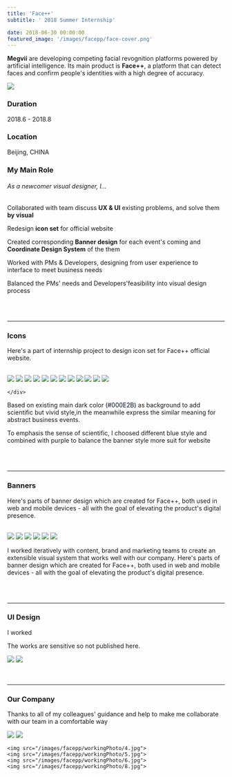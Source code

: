 ```yaml
---
title: 'Face++'
subtitle: ' 2018 Summer Internship'

date: 2018-06-30 00:00:00
featured_image: '/images/facepp/face-cover.png'
---
```


<p class="intro-text"> 

<b>Megvii</b> are developing competing facial revognition platforms powered by artificial intelligence. Its main product is <b>Face++</b>, a platform that can detect faces and confirm people's identities with a high degree of accuracy. </p>

![](/images/facepp/facecover.png)

###  **Duration** 
2018.6 - 2018.8

###  **Location** 
Beijing, CHINA

###  **My Main Role**  
###### As a newcomer visual designer, I...
Collaborated with team discuss **UX & UI** existing problems, and solve them **by visual**

Redesign **icon set** for official website

Created corresponding **Banner design** for each event's coming and **Coordinate Design System** of the them

Worked with PMs & Developers, designing from user experience to interface to meet business needs

Balanced the PMs' needs and Developers'feasibility into visual design process 

<br>
<br>

---

### Icons 

Here's a part of internship project to design icon set for Face++ official website.

<br>
<div class="gallery" data-columns="3">
	<img src="/images/facepp/icon/icon1.png">
   <img src="/images/facepp/icon/icon2.png">
   	<img src="/images/facepp/icon/icon3.png">
   	<img src="/images/facepp/icon/icon4.png">
   	<img src="/images/facepp/icon/icon5.png">
   	<img src="/images/facepp/icon/icon6.png">
   	<img src="/images/facepp/icon/icon7.png">
   	<img src="/images/facepp/icon/icon8.png">
   	<img src="/images/facepp/icon/icon9.png">
   	<img src="/images/facepp/icon/icon10.png"> 	<img src="/images/facepp/icon/icon11.png">
   	<img src="/images/facepp/icon/icon12.png">
   			
	</div>

Based on existing main dark color <span style="color:#000E2B">(#000E2B)</span> as background to add scientific but vivid style,in the meanwhile express the similar meaning for abstract business events.

To emphasis the sense of scientific, I choosed different blue style and combined with purple to balance the banner style more suit for website


<br>
<br>

---

### Banners 

Here's parts of banner design which are created for Face++, both used in web and mobile devices - all with the goal of elevating the product's digital presence.

<br>
<div class="gallery" data-columns="3">
	<img src="/images/facepp/1quick-guide.png">
	<img src="/images/facepp/2face-detection.png">
	<img src="/images/facepp/3face-merging.png">
	<img src="/images/facepp/4face-searching.png">
	<img src="/images/facepp/5face-merging-API.png">
	<img src="/images/facepp/6faceID.png">
</div>

I worked iteratively with content, brand and marketing teams to create an extensible visual system that works well with our company.
Here's parts of banner design which are created for Face++, both used in web and mobile devices - all with the goal of elevating the product's digital presence.

<br>
<br>

---

### UI Design

I worked 

The works are sensitive so not published here.

<div class="gallery" data-columns="2">
	<img src="/images/facepp/ui/ui3.jpg">
	<img src="/images/facepp/ui/ui1.jpg">

	
</div>
<br>
<br>

---

### Our Company 

Thanks to all of my colleagues' guidance and help to make me collaborate with our team in a comfortable way

<div class="gallery" data-columns="3">
	<img src="/images/facepp/workingPhoto/1.jpg">
	<img src="/images/facepp/workingPhoto/2.jpg">
	
	<img src="/images/facepp/workingPhoto/4.jpg">
	<img src="/images/facepp/workingPhoto/5.jpg">
	<img src="/images/facepp/workingPhoto/6.jpg">
	<img src="/images/facepp/workingPhoto/8.jpg">
</div>






